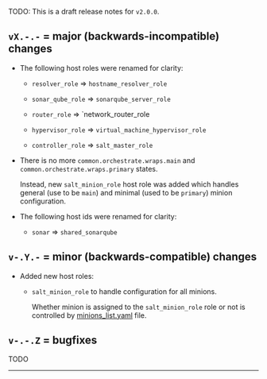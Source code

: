 
TODO: This is a draft release notes for `v2.0.0`.

## `vX.-.-` = major (backwards-incompatible) changes ##

*   The following host roles were renamed for clarity:

    *   `resolver_role` => `hostname_resolver_role`

    *   `sonar_qube_role` => `sonarqube_server_role`

    *   `router_role` => `network_router_role

    *   `hypervisor_role` => `virtual_machine_hypervisor_role`

    *   `controller_role` => `salt_master_role`

*   There is no more
    `common.orchestrate.wraps.main` and `common.orchestrate.wraps.primary`
    states.

    Instead, new `salt_minion_role` host role was added which handles
    general (use to be `main`) and minimal (used to be `primary`)
    minion configuration.

*   The following host ids were renamed for clarity:

    *   `sonar` => `shared_sonarqube`

## `v-.Y.-` = minor (backwards-compatible) changes ##

*   Added new host roles:

    *   `salt_minion_role` to handle configuration for all minions.

        Whether minion is assigned to the `salt_minion_role` role
        or not is controlled by [minions_list.yaml][1] file.

## `v-.-.Z` = bugfixes ##

TODO

---

[1]: /pillars/profile/common/system_hosts/minions_list.yaml

